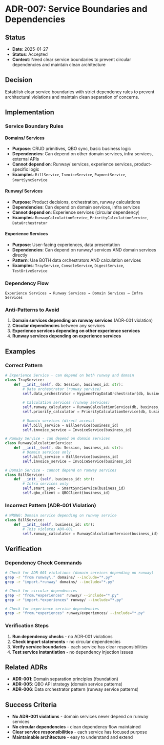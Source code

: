 # ADR-007: Service Boundaries and Dependencies

## Status
- **Date**: 2025-01-27
- **Status**: Accepted
- **Context**: Need clear service boundaries to prevent circular dependencies and maintain clean architecture

## Decision
Establish clear service boundaries with strict dependency rules to prevent architectural violations and maintain clean separation of concerns.

## Implementation

### **Service Boundary Rules**

#### **Domains/ Services**
- **Purpose**: CRUD primitives, QBO sync, basic business logic
- **Dependencies**: Can depend on other domain services, infra services, external APIs
- **Cannot depend on**: Runway/ services, experience services, product-specific logic
- **Examples**: `BillService`, `InvoiceService`, `PaymentService`, `SmartSyncService`

#### **Runway/ Services**
- **Purpose**: Product decisions, orchestration, runway calculations
- **Dependencies**: Can depend on domain services, infra services
- **Cannot depend on**: Experience services (circular dependency)
- **Examples**: `RunwayCalculationService`, `PriorityCalculationService`, `DataOrchestrator`

#### **Experience Services**
- **Purpose**: User-facing experiences, data presentation
- **Dependencies**: Can depend on runway/ services AND domain services directly
- **Pattern**: Use BOTH data orchestrators AND calculation services
- **Examples**: `TrayService`, `ConsoleService`, `DigestService`, `TestDriveService`

### **Dependency Flow**
```
Experience Services → Runway Services → Domain Services → Infra Services
```

### **Anti-Patterns to Avoid**
1. **Domain services depending on runway services** (ADR-001 violation)
2. **Circular dependencies** between any services
3. **Experience services depending on other experience services**
4. **Runway services depending on experience services**

## Examples

### **Correct Pattern**
```python
# Experience Service - can depend on both runway and domain
class TrayService:
    def __init__(self, db: Session, business_id: str):
        # Data orchestrator (runway service)
        self.data_orchestrator = HygieneTrayDataOrchestrator(db, business_id)
        
        # Calculation services (runway services)
        self.runway_calculator = RunwayCalculationService(db, business_id)
        self.priority_calculator = PriorityCalculationService(db, business_id)
        
        # Domain services (direct access)
        self.bill_service = BillService(business_id)
        self.invoice_service = InvoiceService(business_id)

# Runway Service - can depend on domain services
class RunwayCalculationService:
    def __init__(self, db: Session, business_id: str):
        # Domain services only
        self.bill_service = BillService(business_id)
        self.invoice_service = InvoiceService(business_id)

# Domain Service - cannot depend on runway services
class BillService:
    def __init__(self, business_id: str):
        # Infra services only
        self.smart_sync = SmartSyncService(business_id)
        self.qbo_client = QBOClient(business_id)
```

### **Incorrect Pattern (ADR-001 Violation)**
```python
# WRONG: Domain service depending on runway service
class BillService:
    def __init__(self, business_id: str):
        # This violates ADR-001
        self.runway_calculator = RunwayCalculationService(business_id)
```

## Verification

### **Dependency Check Commands**
```bash
# Check for ADR-001 violations (domain services depending on runway)
grep -r "from runway\." domains/ --include="*.py"
grep -r "import.*runway" domains/ --include="*.py"

# Check for circular dependencies
grep -r "from.*experiences" runway/ --include="*.py"
grep -r "import.*experiences" runway/ --include="*.py"

# Check for experience service dependencies
grep -r "from.*experiences" runway/experiences/ --include="*.py"
```

### **Verification Steps**
1. **Run dependency checks** - no ADR-001 violations
2. **Check import statements** - no circular dependencies
3. **Verify service boundaries** - each service has clear responsibilities
4. **Test service instantiation** - no dependency injection issues

## Related ADRs
- **ADR-001**: Domain separation principles (foundation)
- **ADR-005**: QBO API strategy (domain service patterns)
- **ADR-006**: Data orchestrator pattern (runway service patterns)

## Success Criteria
- **No ADR-001 violations** - domain services never depend on runway services
- **No circular dependencies** - clean dependency flow maintained
- **Clear service responsibilities** - each service has focused purpose
- **Maintainable architecture** - easy to understand and extend
